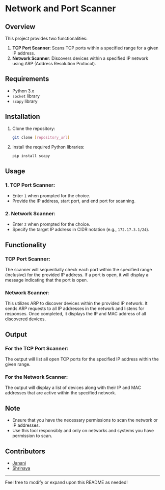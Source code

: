 # Network and Port Scanner

## Overview

This project provides two functionalities:
1. **TCP Port Scanner**: Scans TCP ports within a specified range for a given IP address.
2. **Network Scanner**: Discovers devices within a specified IP network using ARP (Address Resolution Protocol).

## Requirements

- Python 3.x
- `socket` library
- `scapy` library

## Installation

1. Clone the repository:
   ```bash
   git clone [repository_url]
   ```

2. Install the required Python libraries:
   ```bash
   pip install scapy
   ```

## Usage

### 1. TCP Port Scanner:
- Enter `1` when prompted for the choice.
- Provide the IP address, start port, and end port for scanning.

### 2. Network Scanner:
- Enter `2` when prompted for the choice.
- Specify the target IP address in CIDR notation (e.g., `172.17.3.1/24`).

## Functionality

### TCP Port Scanner:
The scanner will sequentially check each port within the specified range (inclusive) for the provided IP address. If a port is open, it will display a message indicating that the port is open.

### Network Scanner:
This utilizes ARP to discover devices within the provided IP network. It sends ARP requests to all IP addresses in the network and listens for responses. Once completed, it displays the IP and MAC address of all discovered devices.

## Output

### For the TCP Port Scanner: 
The output will list all open TCP ports for the specified IP address within the given range.

### For the Network Scanner:
The output will display a list of devices along with their IP and MAC addresses that are active within the specified network.

## Note

- Ensure that you have the necessary permissions to scan the network or IP addresses.
- Use this tool responsibly and only on networks and systems you have permission to scan.

## Contributors

- [Janani](https://github.com/Janani-m17)
- [Shrinaya](https://github.com/skshrinaya)

---

Feel free to modify or expand upon this README as needed!
